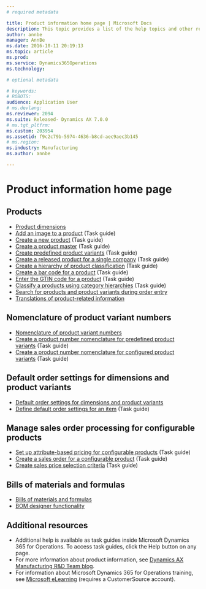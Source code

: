 ```yaml
---
# required metadata

title: Product information home page | Microsoft Docs
description: This topic provides a list of the help topics and other resources that are available for Product information.
author: annbe
manager: AnnBe
ms.date: 2016-10-11 20:19:13
ms.topic: article
ms.prod: 
ms.service: Dynamics365Operations
ms.technology: 

# optional metadata

# keywords: 
# ROBOTS: 
audience: Application User
# ms.devlang: 
ms.reviewer: 2094
ms.suite: Released- Dynamics AX 7.0.0
# ms.tgt_pltfrm: 
ms.custom: 203954
ms.assetid: f9c2c79b-5974-4636-b8cd-aec9aec3b145
# ms.region: 
ms.industry: Manufacturing
ms.author: annbe

---
```


# Product information home page

Products
--------

-   [Product dimensions](http://ax.help.dynamics.com/en/wiki/product-dimensions/)
-   [Add an image to a product](http://ax.help.dynamics.com/en/wiki/add-an-image-to-a-product/) (Task guide)
-   [Create a new product](http://ax.help.dynamics.com/en/wiki/create-a-new-product/) (Task guide)
-   [Create a product master](http://ax.help.dynamics.com/en/wiki/create-a-product-master/) (Task guide)
-   [Create predefined product variants](http://ax.help.dynamics.com/en/wiki/create-predefined-product-variants/) (Task guide)
-   [Create a released product for a single company](http://ax.help.dynamics.com/en/wiki/create-a-released-product-for-a-single-company/) (Task guide)
-   [Create a hierarchy of product classification](http://ax.help.dynamics.com/en/wiki/create-a-new-product-classification-hierarchy/) (Task guide)
-   [Create a bar code for a product](https://ax.help.dynamics.com/en/wiki/create-a-bar-code-for-a-product/) (Task guide)
-   [Enter the GTIN code for a product](http://ax.help.dynamics.com/en/wiki/enter-the-gtin-code-for-a-product/) (Task guide)
-   [Classify a products using category hierarchies](http://ax.help.dynamics.com/en/wiki/classify-a-product-using-category-hierarchies/) (Task guide)
-   [Search for products and product variants during order entry](https://ax.help.dynamics.com/en/wiki/search-for-products-and-product-variants/)
-   [Translations of product-related information](https://ax.help.dynamics.com/en/wiki/translations-of-product-related-information/)

## Nomenclature of product variant numbers
-   [Nomenclature of product variant numbers](http://ax.help.dynamics.com/en/wiki/product-variant-identification-nomenclature/)
-   [Create a product number nomenclature for predefined product variants](https://ax.help.dynamics.com/en/wiki/create-a-product-number-nomenclature-for-predefined-product-variants/) (Task guide)
-   [Create a product number nomenclature for configured product variants](https://ax.help.dynamics.com/en/wiki/create-a-product-number-nomenclature-for-configured-product-variants/) (Task guide)

## Default order settings for dimensions and product variants
-   [Default order settings for dimensions and product variants](https://ax.help.dynamics.com/en/wiki/default-order-settings/)
-   [Define default order settings for an item](http://ax.help.dynamics.com/en/wiki/define-default-order-settings-for-an-item/) (Task guide)

## Manage sales order processing for configurable products
-   [Set up attribute-based pricing for configurable products](https://ax.help.dynamics.com/en/wiki/set-up-attribute-based-pricing-for-configurable-products/) (Task guide)
-   [Create a sales order for a configurable product](https://ax.help.dynamics.com/en/wiki/create-a-sales-order-for-a-configurable-product/) (Task guide)
-   [Create sales price selection criteria](https://ax.help.dynamics.com/en/wiki/create-sales-price-selection-criteria/) (Task guide)

## Bills of materials and formulas
-   [Bills of materials and formulas](http://ax.help.dynamics.com/en/wiki/bills-of-materials-and-formulas/)
-   [BOM designer functionality](http://ax.help.dynamics.com/en/wiki/bom-designer-functionality/)

## Additional resources
-   Additional help is available as task guides inside Microsoft Dynamics 365 for Operations. To access task guides, click the Help button on any page.
-   For more information about product information, see [Dynamics AX Manufacturing R&D Team blog](https://blogs.msdn.microsoft.com/axmfg/).
-   For information about Microsoft Dynamics 365 for Operations training, see [Microsoft eLearning](https://mbspartner.microsoft.com/AX/LearningPlans) (requires a CustomerSource account).

 

